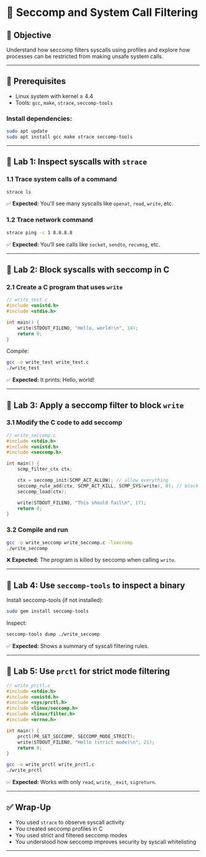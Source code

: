 # 🧪 Seccomp and System Call Filtering

## 🎯 Objective

Understand how seccomp filters syscalls using profiles and explore how processes can be restricted from making unsafe system calls.

---

## 🧰 Prerequisites

- Linux system with kernel ≥ 4.4
- Tools: `gcc`, `make`, `strace`, `seccomp-tools`

### Install dependencies:

```bash
sudo apt update
sudo apt install gcc make strace seccomp-tools
```

---

## 🔹 Lab 1: Inspect syscalls with `strace`

### 1.1 Trace system calls of a command

```bash
strace ls
```

✅ **Expected:** You'll see many syscalls like `openat`, `read`, `write`, etc.

### 1.2 Trace network command

```bash
strace ping -c 1 8.8.8.8
```

✅ **Expected:** You’ll see calls like `socket`, `sendto`, `recvmsg`, etc.

---

## 🔹 Lab 2: Block syscalls with seccomp in C

### 2.1 Create a C program that uses `write`

```c
// write_test.c
#include <unistd.h>
#include <stdio.h>

int main() {
    write(STDOUT_FILENO, "Hello, world!\n", 14);
    return 0;
}
```

Compile:

```bash
gcc -o write_test write_test.c
./write_test
```

✅ **Expected:** It prints: Hello, world!

---

## 🔹 Lab 3: Apply a seccomp filter to block `write`

### 3.1 Modify the C code to add seccomp

```c
// write_seccomp.c
#include <stdio.h>
#include <unistd.h>
#include <seccomp.h>

int main() {
    scmp_filter_ctx ctx;

    ctx = seccomp_init(SCMP_ACT_ALLOW); // allow everything
    seccomp_rule_add(ctx, SCMP_ACT_KILL, SCMP_SYS(write), 0); // block write
    seccomp_load(ctx);

    write(STDOUT_FILENO, "This should fail\n", 17);
    return 0;
}
```

### 3.2 Compile and run

```bash
gcc -o write_seccomp write_seccomp.c -lseccomp
./write_seccomp
```

❌ **Expected:** The program is killed by seccomp when calling `write`.

---

## 🔹 Lab 4: Use `seccomp-tools` to inspect a binary

Install seccomp-tools (if not installed):

```bash
sudo gem install seccomp-tools
```

Inspect:

```bash
seccomp-tools dump ./write_seccomp
```

✅ **Expected:** Shows a summary of syscall filtering rules.

---

## 🔹 Lab 5: Use `prctl` for strict mode filtering

```c
// write_prctl.c
#include <stdio.h>
#include <unistd.h>
#include <sys/prctl.h>
#include <linux/seccomp.h>
#include <linux/filter.h>
#include <errno.h>

int main() {
    prctl(PR_SET_SECCOMP, SECCOMP_MODE_STRICT);
    write(STDOUT_FILENO, "Hello (strict mode)\n", 21);
    return 0;
}
```

```bash
gcc -o write_prctl write_prctl.c
./write_prctl
```

✅ **Expected:** Works with only `read`, `write`, `_exit`, `sigreturn`.

---

## ✅ Wrap-Up

- You used `strace` to observe syscall activity
- You created seccomp profiles in C
- You used strict and filtered seccomp modes
- You understood how seccomp improves security by syscall whitelisting

---
